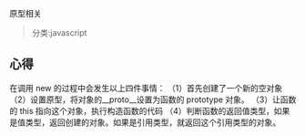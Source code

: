 原型相关

> 分类:javascript

## 心得
在调用 new 的过程中会发生以上四件事情：
（1）首先创建了一个新的空对象
（2）设置原型，将对象的__proto__设置为函数的 prototype 对象。
（3）让函数的 this 指向这个对象，执行构造函数的代码
（4）判断函数的返回值类型，如果是值类型，返回创建的对象。如果是引用类型，就返回这个引用类型的对象。